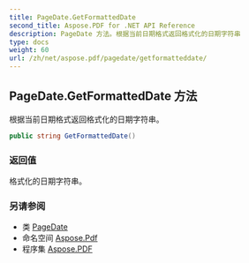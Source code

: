 ```yaml
---
title: PageDate.GetFormattedDate
second_title: Aspose.PDF for .NET API Reference
description: PageDate 方法。根据当前日期格式返回格式化的日期字符串
type: docs
weight: 60
url: /zh/net/aspose.pdf/pagedate/getformatteddate/
---
```

## PageDate.GetFormattedDate 方法

根据当前日期格式返回格式化的日期字符串。

```csharp
public string GetFormattedDate()
```

### 返回值

格式化的日期字符串。

### 另请参阅

* 类 [PageDate](../)
* 命名空间 [Aspose.Pdf](../../../aspose.pdf/)
* 程序集 [Aspose.PDF](../../../)